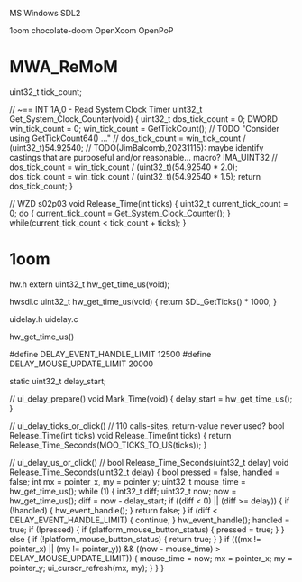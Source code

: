 



MS Windows
SDL2

1oom
chocolate-doom
OpenXcom
OpenPoP



# MWA_ReMoM

uint32_t tick_count;

// ~== INT 1A,0 - Read System Clock Timer
uint32_t Get_System_Clock_Counter(void)
{
    uint32_t dos_tick_count = 0;
    DWORD win_tick_count = 0;
    win_tick_count = GetTickCount();  // TODO  "Consider using GetTickCount64() ..."
    // dos_tick_count = win_tick_count / (uint32_t)54.92540;  // TODO(JimBalcomb,20231115): maybe identify castings that are purposeful and/or reasonable... macro? IMA_UINT32
    // dos_tick_count = win_tick_count / (uint32_t)(54.92540 * 2.0);
    dos_tick_count = win_tick_count / (uint32_t)(54.92540 * 1.5);
    return dos_tick_count;
}

// WZD s02p03
void Release_Time(int ticks)
{
    uint32_t current_tick_count = 0;
    do
    {
        current_tick_count = Get_System_Clock_Counter();
    } while(current_tick_count < tick_count + ticks);
}



# 1oom


hw.h
extern uint32_t hw_get_time_us(void);

hwsdl.c
uint32_t hw_get_time_us(void)
{
    return SDL_GetTicks() * 1000;
}



uidelay.h
uidelay.c

hw_get_time_us()



#define DELAY_EVENT_HANDLE_LIMIT    12500
#define DELAY_MOUSE_UPDATE_LIMIT    20000

static uint32_t delay_start;

// ui_delay_prepare()
void Mark_Time(void)
{
    delay_start = hw_get_time_us();
}

// ui_delay_ticks_or_click()
// 110 calls-sites, return-value never used?  bool Release_Time(int ticks)
void Release_Time(int ticks)
{
    return Release_Time_Seconds(MOO_TICKS_TO_US(ticks));
}

// ui_delay_us_or_click()
// bool Release_Time_Seconds(uint32_t delay)
void Release_Time_Seconds(uint32_t delay)
{
    bool pressed = false, handled = false;
    int mx = pointer_x, my = pointer_y;
    uint32_t mouse_time = hw_get_time_us();
    while (1) {
        int32_t diff;
        uint32_t now;
        now = hw_get_time_us();
        diff = now - delay_start;
        if ((diff < 0) || (diff >= delay)) {
            if (!handled) {
                hw_event_handle();
            }
            return false;
        }
        if (diff < DELAY_EVENT_HANDLE_LIMIT) {
            continue;
        }
        hw_event_handle();
        handled = true;
        if (!pressed) {
            if (platform_mouse_button_status) {
                pressed = true;
            }
        } else {
            if (!platform_mouse_button_status) {
                return true;
            }
        }
        if (((mx != pointer_x) || (my != pointer_y)) && ((now - mouse_time) > DELAY_MOUSE_UPDATE_LIMIT)) {
            mouse_time = now;
            mx = pointer_x;
            my = pointer_y;
            ui_cursor_refresh(mx, my);
        }
    }
}
